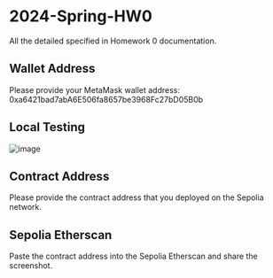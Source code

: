 # 2024-Spring-HW0

All the detailed specified in Homework 0 documentation.

## Wallet Address
Please provide your MetaMask wallet address: 0xa6421bad7abA6E506fa8657be3968Fc27bD05B0b

## Local Testing
![image](https://github.com/herong0101/2024-Spring-HW0/assets/108394340/a8343003-d3a7-41cd-9121-c770a7ddeaa2)

## Contract Address
Please provide the contract address that you deployed on the Sepolia network.

## Sepolia Etherscan
Paste the contract address into the Sepolia Etherscan and share the screenshot.
